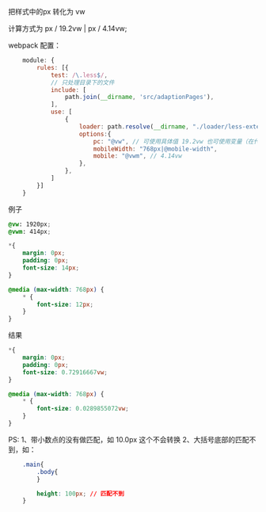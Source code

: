 把样式中的px 转化为 vw

计算方式为 px / 19.2vw | px / 4.14vw;

webpack 配置：
```javascript
    module: {
        rules: [{
            test: /\.less$/,
            // 只处理目录下的文件
            include: [
                path.join(__dirname, 'src/adaptionPages'),
            ],
            use: [
                {
                    loader: path.resolve(__dirname, "./loader/less-extends-loader.js"),
                    options:{
                        pc: "@vw", // 可使用具体值 19.2vw 也可使用变量（在代码中必须声明）
                        mobileWidth: "768px|@mobile-width",
                        mobile: "@vwm", // 4.14vw
                    },
                },
            ]
        }]
    }
```

例子
```css
@vw: 1920px;
@vwm: 414px;

*{
    margin: 0px;
    padding: 0px;
    font-size: 14px;
}

@media (max-width: 768px) {
    * {
        font-size: 12px;
    }
}
```

结果
```css
*{
    margin: 0px;
    padding: 0px;
    font-size: 0.72916667vw;
}

@media (max-width: 768px) {
    * {
        font-size: 0.0289855072vw;
    }
}
```

PS:
    1、带小数点的没有做匹配，如 10.0px 这个不会转换
    2、大括号底部的匹配不到，如：  
    
```css
    .main{
        .body{
        }

        height: 100px; // 匹配不到
    }
```
